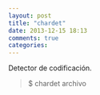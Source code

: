 ```yaml
---
layout: post
title: "chardet"
date: 2013-12-15 18:13
comments: true
categories: 
---
```

Detector de codificación.

>$ chardet archivo


